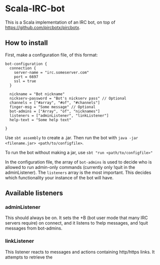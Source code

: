 # Scala-IRC-bot

This is a Scala implementation of an IRC bot, on top of https://github.com/pircbotx/pircbotx.

## How to install
First, make a configuration file, of this format:

```
bot-configuration {
  connection {
    server-name = "irc.someserver.com"
    port = 6697
    ssl = true
  }

  nickname = "Bot nickname"
  nickserv-password = "Bot's nickserv pass" // Optional
  channels = ["#array", "#of", "#channels"]
  finger-msg = "Some message" // Optional
  bot-admins = ["Array", "of", "nicknames"]
  listeners = ["adminListener", "linkListener"]
  help-text = "Some help text"

}
```

Use `sbt assembly` to create a .jar. Then run the bot with `java -jar <filename.jar> <path/to/configfile>`.

To run the bot without making a jar, use `sbt "run <path/to/configfile>"`

In the configuration file, the array of `bot-admins` is used to decide who is allowed to run admin-only commands (currently
 only !quit in the adminListener). The `listeners` array is the most important. This decides which functionality your
 instance of the bot will have.
 
## Available listeners

### adminListener
This should always be on. It sets the +B (bot user mode that many IRC servers require) on connect, and it listens to
!help messages, and !quit messages from bot-admins.

### linkListener
This listener reacts to messages and actions containing http/https links. It attempts to retrieve the <title> tag in
html pages and if it can find one, it will send the title to the channel.